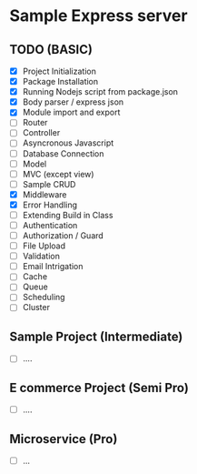 # Sample Express server

## TODO (BASIC)

- [x] Project Initialization
- [x] Package Installation
- [x] Running Nodejs script from package.json
- [x] Body parser / express json
- [x] Module import and export
- [ ] Router
- [ ] Controller
- [ ] Asyncronous Javascript
- [ ] Database Connection
- [ ] Model
- [ ] MVC (except view)
- [ ] Sample CRUD
- [x] Middleware
- [x] Error Handling
- [ ] Extending Build in Class
- [ ] Authentication
- [ ] Authorization / Guard
- [ ] File Upload
- [ ] Validation
- [ ] Email Intrigation
- [ ] Cache
- [ ] Queue
- [ ] Scheduling
- [ ] Cluster

## Sample Project (Intermediate)

- [ ] ....

## E commerce Project (Semi Pro)

- [ ] ....

## Microservice (Pro)

- [ ] ...
